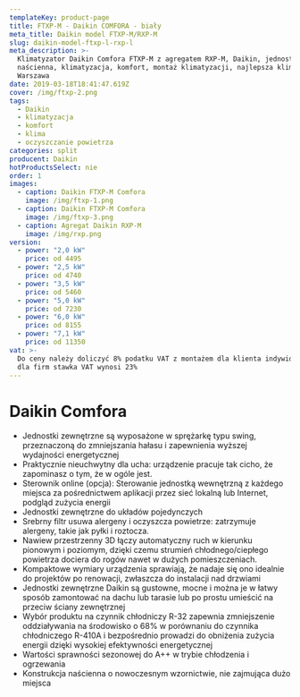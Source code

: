 ```yaml
---
templateKey: product-page
title: FTXP-M - Daikin COMFORA - biały
meta_title: Daikin model FTXP-M/RXP-M
slug: daikin-model-ftxp-l-rxp-l
meta_description: >-
  Klimatyzator Daikin Comfora FTXP-M z agregatem RXP-M, Daikin, jednostka
  naścienna, klimatyzacja, komfort, montaż klimatyzacji, najlepsza klimatyzacja
  Warszawa
date: 2019-03-18T18:41:47.619Z
cover: /img/ftxp-2.png
tags:
  - Daikin
  - klimatyzacja
  - komfort
  - klima
  - oczyszczanie powietrza
categories: split
producent: Daikin
hotProductsSelect: nie
order: 1
images:
  - caption: Daikin FTXP-M Comfora
    image: /img/ftxp-1.png
  - caption: Daikin FTXP-M Comfora
    image: /img/ftxp-3.png
  - caption: Agregat Daikin RXP-M
    image: /img/rxp.png
version:
  - power: "2,0 kW"
    price: od 4495
  - power: "2,5 kW"
    price: od 4740
  - power: "3,5 kW"
    price: od 5460
  - power: "5,0 kW"
    price: od 7230
  - power: "6,0 kW"
    price: od 8155
  - power: "7,1 kW"
    price: od 11350
vat: >-
  Do ceny należy doliczyć 8% podatku VAT z montażem dla klienta indywidualnego,
  dla firm stawka VAT wynosi 23%
---
```


# Daikin Comfora

- Jednostki zewnętrzne są wyposażone w sprężarkę typu swing, przeznaczoną do zmniejszania hałasu i zapewnienia wyższej wydajności energetycznej
- Praktycznie nieuchwytny dla ucha: urządzenie pracuje tak cicho, że zapominasz o tym, że w ogóle jest.
- Sterownik online (opcja): Sterowanie jednostką wewnętrzną z każdego miejsca za pośrednictwem aplikacji przez sieć lokalną lub Internet, podgląd zużycia energii
- Jednostki zewnętrzne do układów pojedynczych
- Srebrny filtr usuwa alergeny i oczyszcza powietrze: zatrzymuje alergeny, takie jak pyłki i roztocza.
- Nawiew przestrzenny 3D łączy automatyczny ruch w kierunku pionowym i poziomym, dzięki czemu strumień chłodnego/ciepłego powietrza dociera do rogów nawet w dużych pomieszczeniach.
- Kompaktowe wymiary urządzenia sprawiają, że nadaje się ono idealnie do projektów po renowacji, zwłaszcza do instalacji nad drzwiami
- Jednostki zewnętrzne Daikin są gustowne, mocne i można je w łatwy sposób zamontować na dachu lub tarasie lub po prostu umieścić na przeciw ściany zewnętrznej
- Wybór produktu na czynnik chłodniczy R-32 zapewnia zmniejszenie oddziaływania na środowisko o 68% w porównaniu do czynnika chłodniczego R-410A i bezpośrednio prowadzi do obniżenia zużycia energii dzięki wysokiej efektywności energetycznej
- Wartości sprawności sezonowej do A++ w trybie chłodzenia i ogrzewania
- Konstrukcja naścienna o nowoczesnym wzornictwie, nie zajmująca dużo miejsca
